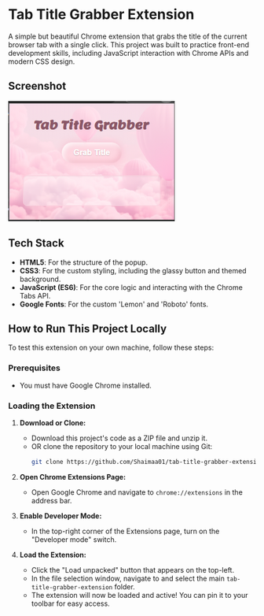# Tab Title Grabber Extension

A simple but beautiful Chrome extension that grabs the title of the current browser tab with a single click. This project was built to practice front-end development skills, including JavaScript interaction with Chrome APIs and modern CSS design.

## Screenshot

![Extension Screenshot](images/screenshot.png)

## Tech Stack

- **HTML5**: For the structure of the popup.
- **CSS3**: For the custom styling, including the glassy button and themed background.
- **JavaScript (ES6)**: For the core logic and interacting with the Chrome Tabs API.
- **Google Fonts**: For the custom 'Lemon' and 'Roboto' fonts.

## How to Run This Project Locally

To test this extension on your own machine, follow these steps:

### Prerequisites

- You must have Google Chrome installed.

### Loading the Extension

1.  **Download or Clone:**
    - Download this project's code as a ZIP file and unzip it.
    - OR clone the repository to your local machine using Git:
      ```bash
      git clone https://github.com/Shaimaa01/tab-title-grabber-extension.git
      ```

2.  **Open Chrome Extensions Page:**
    - Open Google Chrome and navigate to `chrome://extensions` in the address bar.

3.  **Enable Developer Mode:**
    - In the top-right corner of the Extensions page, turn on the "Developer mode" switch.

4.  **Load the Extension:**
    - Click the "Load unpacked" button that appears on the top-left.
    - In the file selection window, navigate to and select the main `tab-title-grabber-extension` folder.
    - The extension will now be loaded and active! You can pin it to your toolbar for easy access.
